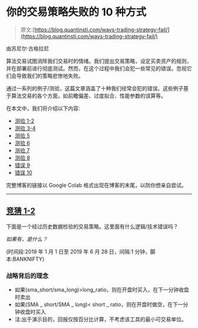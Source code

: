 # 你的交易策略失败的 10 种方式

> 原文:[https://blog.quantinsti.com/ways-trading-strategy-fail/](https://blog.quantinsti.com/ways-trading-strategy-fail/)

由苏尼尔·古格拉尼

算法交易试图消除我们交易时的情绪。我们提出交易策略，设定买卖资产的规则，并在部署前进行彻底测试。然而，在这个过程中我们会犯一些常见的错误。忽视它们会导致我们的策略悲惨地失败。

通过一系列的例子/测验，这篇文章涵盖了十种我们经常会犯的错误。这些例子基于算法交易的各个方面，如前瞻偏差、过度拟合、性能参数的误算等。

在本文中，我们将介绍以下内容:

*   [测验 1-2](#quiz-1-2)
*   [测验 3-4](#quiz-3-4)
*   [测验 5](#quiz-5)
*   [测验 6](#quiz-6)
*   [测验 7](#quiz-7)
*   [测验 8](#quiz-8)
*   [错误 9](#mistake-9)
*   [错误 10](#mistake-10)

完整博客的链接以 Google Colab 格式出现在博客的末尾，以防你想亲自尝试。

* * *

## **[竞猜 1-2](#quiz-1-2)**

下面是一个经过历史数据检验的交易策略。这里面有什么逻辑/技术错误吗？

*如果有，是什么？*

(时间段:2019 年 1 月 1 日至 2019 年 6 月 28 日，间隔:1 分钟，脚本:BANKNIFTY)

### **战略背后的理念**

*   如果(sma_short/sma_long)>long_ratio，则在开盘时买入，在下一分钟收盘时卖出
*   如果(SMA _ short/SMA _ long)< short _ ratio，则在开盘时做空，在下一分钟收盘时买入
*   注:出于演示目的，回报仅按百分比计算，不考虑该工具的最小可交易单位。